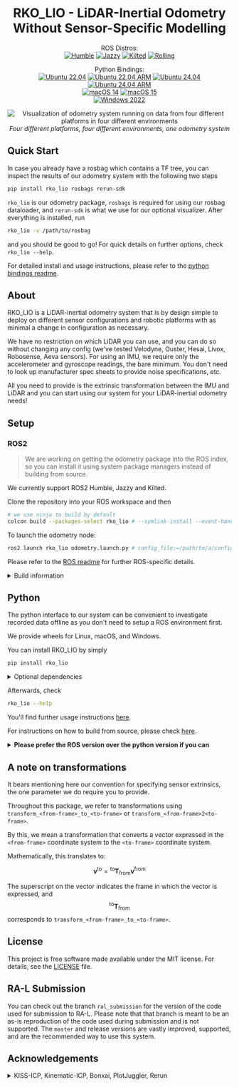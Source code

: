 <div align="center">
  <h1>RKO_LIO - LiDAR-Inertial Odometry<br />Without Sensor-Specific Modelling</h1>
</div>

<p align="center">
ROS Distros:
<br />
<a href="https://github.com/PRBonn/rko_lio/actions/workflows/ros_build_humble.yaml"><img src="https://github.com/PRBonn/rko_lio/actions/workflows/ros_build_humble.yaml/badge.svg?branch=master" alt="Humble" /></a>
<a href="https://github.com/PRBonn/rko_lio/actions/workflows/ros_build_jazzy.yaml"><img src="https://github.com/PRBonn/rko_lio/actions/workflows/ros_build_jazzy.yaml/badge.svg?branch=master" alt="Jazzy" /></a>
<a href="https://github.com/PRBonn/rko_lio/actions/workflows/ros_build_kilted.yaml"><img src="https://github.com/PRBonn/rko_lio/actions/workflows/ros_build_kilted.yaml/badge.svg?branch=master" alt="Kilted" /></a>
<a href="https://github.com/PRBonn/rko_lio/actions/workflows/ros_build_rolling.yaml"><img src="https://github.com/PRBonn/rko_lio/actions/workflows/ros_build_rolling.yaml/badge.svg?branch=master" alt="Rolling" /></a>
</p>

<p align="center">
Python Bindings:
<br />
<a href="https://github.com/PRBonn/rko_lio/actions/workflows/python_bindings_ubuntu_2204.yaml"><img src="https://github.com/PRBonn/rko_lio/actions/workflows/python_bindings_ubuntu_2204.yaml/badge.svg?branch=master" alt="Ubuntu 22.04" /></a>
<a href="https://github.com/PRBonn/rko_lio/actions/workflows/python_bindings_ubuntu_2204_arm.yaml"><img src="https://github.com/PRBonn/rko_lio/actions/workflows/python_bindings_ubuntu_2204_arm.yaml/badge.svg?branch=master" alt="Ubuntu 22.04 ARM" /></a>
<a href="https://github.com/PRBonn/rko_lio/actions/workflows/python_bindings_ubuntu_2404.yaml"><img src="https://github.com/PRBonn/rko_lio/actions/workflows/python_bindings_ubuntu_2404.yaml/badge.svg?branch=master" alt="Ubuntu 24.04" /></a>
<a href="https://github.com/PRBonn/rko_lio/actions/workflows/python_bindings_ubuntu_2404_arm.yaml"><img src="https://github.com/PRBonn/rko_lio/actions/workflows/python_bindings_ubuntu_2404_arm.yaml/badge.svg?branch=master" alt="Ubuntu 24.04 ARM" /></a>
<br />
<a href="https://github.com/PRBonn/rko_lio/actions/workflows/python_bindings_macos_14.yaml"><img src="https://github.com/PRBonn/rko_lio/actions/workflows/python_bindings_macos_14.yaml/badge.svg?branch=master" alt="macOS 14" /></a>
<a href="https://github.com/PRBonn/rko_lio/actions/workflows/python_bindings_macos_15.yaml"><img src="https://github.com/PRBonn/rko_lio/actions/workflows/python_bindings_macos_15.yaml/badge.svg?branch=master" alt="macOS 15" /></a>
<br />
<a href="https://github.com/PRBonn/rko_lio/actions/workflows/python_bindings_windows_2022.yaml"><img src="https://github.com/PRBonn/rko_lio/actions/workflows/python_bindings_windows_2022.yaml/badge.svg?branch=master" alt="Windows 2022" /></a>
</p>

<p align="center">
  <img src="https://raw.githubusercontent.com/PRBonn/rko_lio/refs/heads/master/docs/example_multiple_platforms.png" alt="Visualization of odometry system running on data from four different platforms in four different environments" />
  <br />
  <em>Four different platforms, four different environments, one odometry system</em>
</p>

## Quick Start

In case you already have a rosbag which contains a TF tree, you can inspect the results of our odometry system with the following two steps

```bash
pip install rko_lio rosbags rerun-sdk
```

`rko_lio` is our odometry package, `rosbags` is required for using our rosbag dataloader, and `rerun-sdk` is what we use for our optional visualizer.
After everything is installed, run

```bash
rko_lio -v /path/to/rosbag
```

and you should be good to go! For quick details on further options, check `rko_lio --help`.

For detailed install and usage instructions, please refer to the [python bindings readme](python#rko_lio---python-bindings).

## About

RKO_LIO is a LiDAR-inertial odometry system that is by design simple to deploy on different sensor configurations and robotic platforms with as minimal a change in configuration as necessary.

We have no restriction on which LiDAR you can use, and you can do so without changing any config (we've tested Velodyne, Ouster, Hesai, Livox, Robosense, Aeva sensors).
For using an IMU, we require only the accelerometer and gyroscope readings, the bare minimum.
You don't need to look up manufacturer spec sheets to provide noise specifications, etc.

All you need to provide is the extrinsic transformation between the IMU and LiDAR and you can start using our system for your LiDAR-inertial odometry needs!

## Setup

### ROS2

> We are working on getting the odometry package into the ROS index, so you can install it using system package managers instead of building from source.

We currently support ROS2 Humble, Jazzy and Kilted.

Clone the repository into your ROS workspace and then

```bash
# we use ninja to build by default
colcon build --packages-select rko_lio # --symlink-install --event-handlers console_direct+
```

To launch the odometry node:

```bash
ros2 launch rko_lio odometry.launch.py # config_file:=/path/to/a/config.yaml rviz:=true
```

Please refer to the [ROS readme](ros) for further ROS-specific details.

<details>
<summary>Build information</summary>


Note that we have some [default build configuration options](ros/colcon.pkg) which should automatically get picked up by colcon.
We have a few dependencies, but as long as these defaults apply, the package should build without any further consideration.
If you encounter any issues, please check [build.md](docs/build.md) for further details or open an issue afterwards.

</details>

## Python

The python interface to our system can be convenient to investigate recorded data offline as you don't need to setup a ROS environment first.

We provide wheels for Linux, macOS, and Windows.

You can install RKO_LIO by simply

```bash
pip install rko_lio
```

<details>
<summary>Optional dependencies</summary>

There's a few optional dependencies depending on what part of the interface you use.
E.g., inspecting rosbag data will require `rosbags`, and enabling visualization will require `rerun-sdk`; you will be prompted when a dependency is missing.
In case you don't mind pulling in a few additional dependencies and want everything available, instead run

```bash
pip install "rko_lio[all]"
```

</details>

Afterwards, check

```bash
rko_lio --help
```

You'll find further usage instructions [here](python#usage).

For instructions on how to build from source, please check [here](/python/README.md#build-from-source).

<details>
<summary><b>Please prefer the ROS version over the python version if you can</b></summary>

The ROS version is the intended way to use our odometry system on a robot.
The python version is slower than the ROS version, not on the odometry itself, but on how we read incoming data, i.e. dataloading.
Without getting into details, if you can, you should prefer using the ROS version.
We also provide a way to directly inspect and run our odometry on recorded rosbags (see offline mode in [ROS usage](ros#usage)) which has a performance benefit over the python version.
The python interface is merely meant to be a convenience.

</details>


## A note on transformations

It bears mentioning here our convention for specifying sensor extrinsics, the one parameter we do require you to provide.

Throughout this package, we refer to transformations using `transform_<from-frame>_to_<to-frame>` or `transform_<from-frame>2<to-frame>`.

By this, we mean a transformation that converts a vector expressed in the `<from-frame>` coordinate system to the `<to-frame>` coordinate system.

Mathematically, this translates to:

$$
\mathbf{v}^{\text{to}} = {}^{\text{to}} \mathbf{T}_{\text{from}}  \mathbf{v}^{\text{from}}
$$

The superscript on the vector indicates the frame in which the vector is expressed, and $${}^{\text{to}} \mathbf{T}_{\text{from}}$$ corresponds to `transform_<from-frame>_to_<to-frame>`.

## License

This project is free software made available under the MIT license. For details, see the [LICENSE](LICENSE) file.

## RA-L Submission

You can check out the branch `ral_submission` for the version of the code used for submission to RA-L.
Please note that that branch is meant to be an as-is reproduction of the code used during submission and is not supported.
The `master` and release versions are vastly improved, supported, and are the recommended way to use this system.

## Acknowledgements

<details>
<summary>KISS-ICP, Kinematic-ICP, Bonxai, PlotJuggler, Rerun</summary>

This package is inspired by and would not be possible without the work of [KISS-ICP](https://github.com/PRBonn/kiss-icp) and [Kinematic-ICP](https://github.com/PRBonn/kinematic-icp).
Additionally, we use and rely heavily on, either in the package itself or during development, [Bonxai](https://github.com/facontidavide/Bonxai), [PlotJuggler](https://github.com/facontidavide/PlotJuggler), [Rerun](https://github.com/rerun-io/rerun), and of course ROS itself.

A special mention goes out to [Rerun](https://rerun.io/) for providing an extremely easy-to-use but highly performative visualization system.
Without this, I probably would not have made a python interface at all.

</details>
